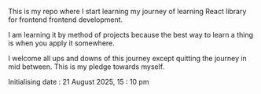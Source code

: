 This is my repo where I start learning my journey of learning React library for frontend frontend development.

I am learning it by method of projects because the best way to learn a thing is when you apply it somewhere.

I welcome all ups and downs of this journey except quitting the journey in mid between. This is my pledge towards myself.

Initialising date : 21 August 2025, 15 : 10 pm

